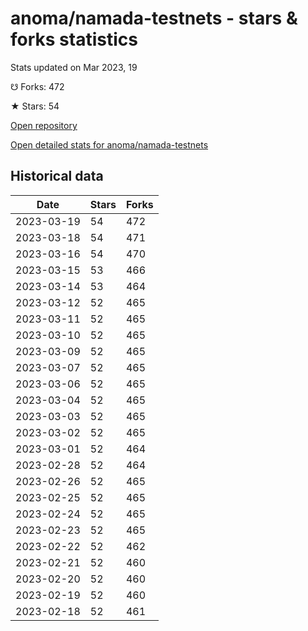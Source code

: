 # anoma/namada-testnets - stars & forks statistics

Stats updated on Mar 2023, 19

☋ Forks: 472

★ Stars: 54

[Open repository](https://github.com/anoma/namada-testnets)

[Open detailed stats for anoma/namada-testnets](https://reviewgithub.com/rep/anoma/namada-testnets)

## Historical data
| Date | Stars | Forks |
|------|-------|-------|
| 2023-03-19 | 54 | 472 | 
| 2023-03-18 | 54 | 471 | 
| 2023-03-16 | 54 | 470 | 
| 2023-03-15 | 53 | 466 | 
| 2023-03-14 | 53 | 464 | 
| 2023-03-12 | 52 | 465 | 
| 2023-03-11 | 52 | 465 | 
| 2023-03-10 | 52 | 465 | 
| 2023-03-09 | 52 | 465 | 
| 2023-03-07 | 52 | 465 | 
| 2023-03-06 | 52 | 465 | 
| 2023-03-04 | 52 | 465 | 
| 2023-03-03 | 52 | 465 | 
| 2023-03-02 | 52 | 465 | 
| 2023-03-01 | 52 | 464 | 
| 2023-02-28 | 52 | 464 | 
| 2023-02-26 | 52 | 465 | 
| 2023-02-25 | 52 | 465 | 
| 2023-02-24 | 52 | 465 | 
| 2023-02-23 | 52 | 465 | 
| 2023-02-22 | 52 | 462 | 
| 2023-02-21 | 52 | 460 | 
| 2023-02-20 | 52 | 460 | 
| 2023-02-19 | 52 | 460 | 
| 2023-02-18 | 52 | 461 | 

